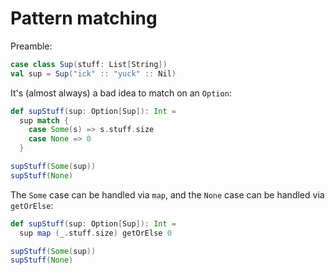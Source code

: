 # Pattern matching

Preamble:

```scala
case class Sup(stuff: List[String])
val sup = Sup("ick" :: "yuck" :: Nil)
```

It's (almost always) a bad idea to match on an `Option`:

```scala
def supStuff(sup: Option[Sup]): Int =
  sup match {
    case Some(s) => s.stuff.size
    case None => 0
  }

supStuff(Some(sup))
supStuff(None)
```

The `Some` case can be handled via `map`, and the `None` case can be handled via `getOrElse`:

```scala
def supStuff(sup: Option[Sup]): Int =
  sup map (_.stuff.size) getOrElse 0

supStuff(Some(sup))
supStuff(None)
```